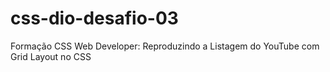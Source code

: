 # css-dio-desafio-03
Formação CSS Web Developer: Reproduzindo a Listagem do YouTube com Grid Layout no CSS
